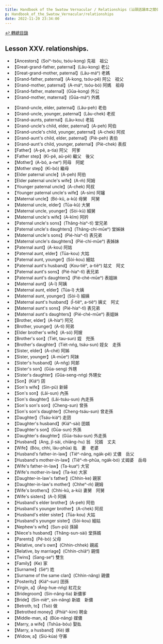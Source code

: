 ```yaml
---
title: Handbook of the Swatow Vernacular / Relationships (汕頭話讀本之關係)
p: Handbook_of_the_Swatow_Vernacular/relationships
date: 2022-11-20 23:34:00
---
```


[↩️ 轉總目錄](/Handbook_of_the_Swatow_Vernacular)

## Lesson XXV. relationships.

* 【Ancestors】(Soiⁿ-tsóu, tsóu-kong) 先祖　祖公
* 【Great-grand-father, paternal】(Lãu-kong) 老公
* 【Great-grand-mother, paternal】(Lãu-máⁿ) 老媽
* 【Grand-father, paternal】(A-kong, tsóu-pẽ) 阿公　祖父
* 【Grand-mother, paternal】(A-máⁿ, tsóu-bó) 阿媽　祖母
* 【Grand-father, maternal】(Gūa-kong) 外公
* 【Grand-mother, maternal】(Gūa-máⁿ) 外媽
<!--more-->
* 【Grand-uncle, elder, paternal】(Lãu-peh) 老伯
* 【Grand-uncle, younger, paternal】(Lãu-chek) 老叔
* 【Grand-aunts, paternal】(Lãu-kou) 老姑
* 【Grand-uncle's child, elder, paternal】(A-peh) 阿伯
* 【Grand-uncle's child, younger, paternal】(A-chek) 阿叔
* 【Grand-aunt's child, elder, paternal】(Piè-peh) 表伯
* 【Grand-aunt's child, younger, paternal】(Piè-chek) 表叔
* 【Father】(A-pẽ, a-tia) 阿父　阿爹
* 【Father step】(Kì-pẽ, aũ-pẽ) 繼父　後父
* 【Mother】(A-bó, a-neⁿ) 阿母　阿妮
* 【Mother step】(Kì-bó) 繼母
* 【Elder paternal uncle】(A-peh) 阿伯
* 【Elder paternal uncle's wife】(A-ḿ) 阿姆
* 【Younger paternal uncle】(A-chek) 阿叔
* 【Younger paternal uncle's wife】(A-sím) 阿嬸
* 【Maternal uncle】(Bó-kũ, a-kũ) 母舅　阿舅
* 【Maternal uncle, elder】(Tūa-kũ) 大舅
* 【Maternal uncle, younger】(Sòi-kũ) 細舅
* 【Maternal uncle's wife】(A-kĩm) 阿妗
* 【Paternal uncle's sons】(Thâng-hiaⁿ-tĩ) 堂兄弟
* 【Paternal uncle's daughters】(Thâng-chí-mūeⁿ) 堂姊妹
* 【Maternal uncle's sons】(Pié-hiaⁿ-tĩ) 表兄弟
* 【Maternal uncle's daughters】(Pié-chí-mūeⁿ) 表姊妹
* 【Paternal aunt】(A-kou) 阿姑
* 【Paternal aunt, elder】(Tūa-kou) 大姑
* 【Paternal aunt, younger】(Sòi-kou) 細姑
* 【Paternal aunt's husband】(Kou-tiẽⁿ, a-tiẽⁿ) 姑丈　阿丈
* 【Paternal aunt's sons】(Pié-hiaⁿ-tĩ) 表兄弟
* 【Paternal aunt's daughters】(Pié-ché-mūeⁿ) 表姐妹
* 【Maternal aunt】(A-î) 阿姨
* 【Maternal aunt, elder】(Tūa-î) 大姨
* 【Maternal aunt, younger】(Sòi-î) 細姨
* 【Maternal aunt's husband】(Î-tiẽⁿ, a-tiẽⁿ) 姨丈　阿丈
* 【Maternal aunt's sons】(Pié-hiaⁿ-tĩ) 表兄弟
* 【Maternal aunt's daughters】(Pié-ché-mūeⁿ) 表姐妹
* 【Brother, elder】(A-hiaⁿ) 阿兄
* 【Brother, younger】(A-tĩ) 阿弟
* 【Elder brother's wife】(A-só) 阿嫂
* 【Brother's son】(Tiét, tau-sun) 姪　兜孫
* 【Brother's daughter】(Tiét-nńg, tsáu-sun) 姪女　走孫
* 【Sister, elder】(A-ché) 阿姊
* 【Sister, younger】(A-mūeⁿ) 阿妹
* 【Sister's husband】(A-nn̂g) 阿郞
* 【Sister's son】(Gūa-seng) 外甥
* 【Sister's daughter】(Gūa-seng-nńg) 外甥女
* 【Son】(Kiáⁿ) 囝
* 【Son's wife】(Sin-pũ) 新婦
* 【Son's son】(Lãi-sun) 內孫
* 【Son's daughter】(Lãi-tsáu-sun) 內走孫
* 【Son's son's son】(Cheng-sun) 曾孫
* 【Son's son's daughter】(Cheng-tsáu-sun) 曾走孫
* 【Daughter】(Tsáu-kiáⁿ) 走囝
* 【Daughter's husband】(Kiáⁿ-sài) 囝婿
* 【Daughter's son】(Gūa-sun) 外孫
* 【Daughter's daughter】(Gūa-tsáu-sun) 外走孫
* 【Husband】(Ang, jî-sài, chiãng-hu) 翁　兒婿　丈夫
* 【Wife】(Bóu, chhi, lãu-phûa) 𡚸　妻　老婆
* 【Husband's father-in-law】(Tiẽⁿ-nâng, ngák-pẽ) 丈儂　岳父
* 【Husband's mother-in-law】(Tiẽⁿ-ḿ-phûa, ngák-bó) 丈姆婆　岳母
* 【Wife's father-in-law】(Ta-kuaⁿ) 大官
* 【Wife's mother-in-law】(Ta-ke) 大家
* 【Daughter-in-law's father】(Chhin-ke) 親家
* 【Daughter-in-law's mother】(Chheⁿ-ḿ) 親姆
* 【Wife's brothers】(Chhi-kũ, a-kũ) 妻舅　阿舅
* 【Wife's sisters】(A-î) 阿姨
* 【Husband's elder brother】(A-peh) 阿伯
* 【Husband's younger brother】(A-chek) 阿叔
* 【Husband's elder sister】(Tūa-kou) 大姑
* 【Husband's younger sister】(Sòi-kou) 細姑
* 【Nephew's wife】(Sun-pũ) 孫婦
* 【Niece's husband】(Thâng-sun-sài) 堂孫婿
* 【Parents】(Pẽ-bó) 父母
* 【Relative, one's own】(Chhin-chhek) 親戚
* 【Relative, by marriage】(Chhin-chiâⁿ) 親情
* 【Twins】(Sang-seⁿ) 雙生
* 【Family】(Ke) 家
* 【Surname】(Sèⁿ) 姓
* 【Surname of the same clan】(Chhin-nâng) 親儂
* 【Posterity】(Kiáⁿ-sun) 囝孫
* 【Virgin, a】(Âng-hue-nńg) 紅花女
* 【Bridegroom】(Sin-nâng-tia) 新儂爹
* 【Bride】(Sin-niêⁿ, sin-nâng) 新娘　新儂
* 【Betroth, to】(Tsò) 做
* 【Betrothed money】(Phiàⁿ-kim) 聘金
* 【Middle-man, a】(Bûe-nâng) 媒儂
* 【Marry, a wife】(Tshūa-bóu) 娶𡚸
* 【Marry, a husband】(Kè) 嫁
* 【Widow, a】(Siú-kúa) 守寡
